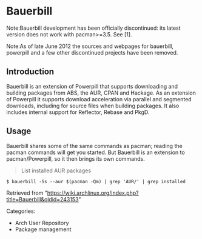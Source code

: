 Bauerbill
=========

Note:Bauerbill development has been officially discontinued: its latest
version does not work with pacman>=3.5. See [1].

Note:As of late June 2012 the sources and webpages for bauerbill,
powerpill and a few other discontinued projects have been removed.

Introduction
------------

Bauerbill is an extension of Powerpill that supports downloading and
building packages from ABS, the AUR, CPAN and Hackage. As an extension
of Powerpill it supports download acceleration via parallel and
segmented downloads, including for source files when building packages.
It also includes internal support for Reflector, Rebase and PkgD.

Usage
-----

Bauerbill shares some of the same commands as pacman; reading the pacman
commands will get you started. But Bauerbill is an extension to
pacman/Powerpill, so it then brings its own commands.

> List installed AUR packages

    $ bauerbill -Ss --aur $(pacman -Qm) | grep 'AUR/' | grep installed

Retrieved from
"https://wiki.archlinux.org/index.php?title=Bauerbill&oldid=243153"

Categories:

-   Arch User Repository
-   Package management
